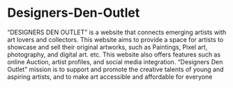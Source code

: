 # Designers-Den-Outlet
“DESIGNERS DEN OUTLET” is a website that connects emerging artists with art lovers 
and collectors. This website aims to provide a space for artists to showcase and sell their 
original artworks, such as Paintings, Pixel art, photography, and digital art. etc. This website
also offers features such as online Auction, artist profiles, and social media integration.
“Designers Den Outlet” mission is to support and promote the creative talents of young and 
aspiring artists, and to make art accessible and affordable for everyone
